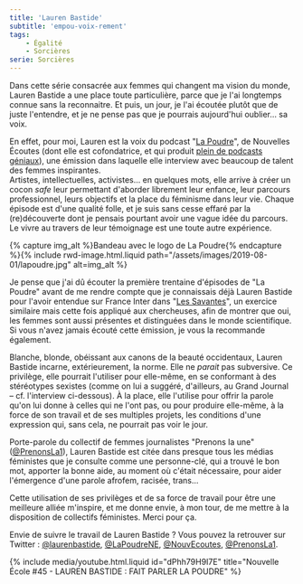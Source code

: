 ```yaml
---
title: 'Lauren Bastide'
subtitle: 'empou-voix-rement'
tags:
    - Égalité
    - Sorcières
serie: Sorcières
---
```


Dans cette série consacrée aux femmes qui changent ma vision du monde, Lauren
Bastide a une place toute particulière, parce que je l'ai longtemps connue sans
la reconnaitre. Et puis, un jour, je l'ai écoutée plutôt que de juste
l'entendre, et je ne pense pas que je pourrais aujourd'hui oublier… sa voix.

En effet, pour moi, Lauren est la voix du podcast
"[La Poudre](https://www.nouvellesecoutes.fr/la-poudre/)", de Nouvelles Écoutes
(dont elle est cofondatrice, et qui produit
[plein de podcasts géniaux](https://www.nouvellesecoutes.fr/)), une émission
dans laquelle elle interview avec beaucoup de talent des femmes inspirantes.  
Artistes, intellectuelles, activistes… en quelques mots, elle arrive à créer un
cocon _safe_ leur permettant d'aborder librement leur enfance, leur parcours
professionnel, leurs objectifs et la place du féminisme dans leur vie. Chaque
épisode est d'une qualité folle, et je suis sans cesse effaré par la
(re)découverte dont je pensais pourtant avoir une vague idée du parcours. Le
vivre au travers de leur témoignage est une toute autre expérience.

{% capture img_alt %}Bandeau avec le logo de La
Poudre{% endcapture %}{% include rwd-image.html.liquid
path="/assets/images/2019-08-01/lapoudre.jpg"
alt=img_alt
%}

Je pense que j'ai dû écouter la première trentaine d'épisodes de "La Poudre"
avant de me rendre compte que je connaissais déjà Lauren Bastide pour l'avoir
entendue sur France Inter dans
"[Les Savantes](https://www.franceinter.fr/emissions/les-savantes)", un exercice
similaire mais cette fois appliqué aux chercheuses, afin de montrer que oui, les
femmes sont aussi présentes et distinguées dans le monde scientifique. Si vous
n'avez jamais écouté cette émission, je vous la recommande également.

Blanche, blonde, obéissant aux canons de la beauté occidentaux, Lauren Bastide
incarne, extérieurement, la norme. Elle ne _parait_ pas subversive. Ce
privilège, elle pourrait l'utiliser pour elle-même, en se conformant à des
stéréotypes sexistes (comme on lui a suggéré, d'ailleurs, au Grand Journal – cf.
l'interview ci-dessous). À la place, elle l'utilise pour offrir la parole qu'on
lui donne à celles qui ne l'ont pas, ou pour produire elle-même, à la force de
son travail et de ses multiples projets, les conditions d'une expression qui,
sans cela, ne pourrait pas voir le jour.

Porte-parole du collectif de femmes journalistes "Prenons la une"
([@PrenonsLa1](https://twitter.com/prenonsla1?lang=fr)), Lauren Bastide est
citée dans presque tous les médias féministes que je consulte comme une
personne-clé, qui a trouvé le bon mot, apporter la bonne aide, au moment où
c'était nécessaire, pour aider l'émergence d'une parole afrofem, racisée, trans…

Cette utilisation de ses privilèges et de sa force de travail pour être une
meilleure alliée m'inspire, et me donne envie, à mon tour, de me mettre à la
disposition de collectifs féministes. Merci pour ça.

Envie de suivre le travail de Lauren Bastide ? Vous pouvez la retrouver sur
Twitter : [@laurenbastide](https://twitter.com/laurenbastide),
[@LaPoudreNE](https://twitter.com/lapoudreNE),
[@NouvEcoutes](https://twitter.com/nouvecoutes),
[@PrenonsLa1](https://twitter.com/prenonsla1).

{% include media/youtube.html.liquid id="dPhh79H9I7E" title="Nouvelle École #45 - LAUREN BASTIDE : FAIT PARLER LA POUDRE" %}

